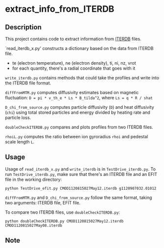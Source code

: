 # extract_info_from_ITERDB

## Description
This project contains code to extract information from [ITERDB](https://inis.iaea.org/search/search.aspx?orig_q=RN:46090459) files.

`read_iterdb_x.py' constructs a dictionary based on the data from ITERDB file.
* te (electron temperature), ne (electron density), ti, ni, nz, vrot
* for each quantity, there's a radial coordinate that goes with it

`write_iterdb.py` contains methods that could take the profiles and write into the ITERDB file format.

`diffFromMTM.py` computes diffusivity estimates based on magnetic fluctuation: `D = pi * v_th_e * Ls * B_tilda^2`, where `Ls = q * R / shat` 

`D_chi_from_source.py` computes particle diffusivity (`D`) and heat diffusivity (`chi`) using total stored particles and energy divided by heating rate and particle loss.

`doubleCheckITERDB.py` compares and plots profiles from two ITERDB files.

`rhoiL.py` computes the ratio between ion gyroradius `rhoi` and pedestal scale length `L`.

## Usage

Usage of `read_iterdb_x.py` and `write_iterdb` is in `TestDrive_iterdb.py`. To run `TestDrive_iterdb.py`, make sure that there's an ITERDB file and an EFIT file in the working directory:
```
python TestDrive_efit.py CMOD1120815027May12.iterdb g1120907032.01012
```
`diffFromMTM.py` and `D_chi_from_source.py` follow the same format, taking two arguments: ITERDB file, EFIT file.

To compare two ITERDB files, use `doubleCheckITERDB.py`:
```
python doubleCheckITERDB.py CMOD1120815027May12.iterdb CMOD1120815027May08.iterdb
```
## Note
